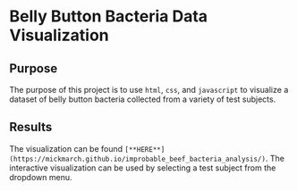 # Belly Button Bacteria Data Visualization

## Purpose

The purpose of this project is to use `html`, `css`, and `javascript` to visualize a dataset of belly button bacteria collected from a variety of test subjects. 

## Results

The visualization can be found `[**HERE**](https://mickmarch.github.io/improbable_beef_bacteria_analysis/)`. The interactive visualization can be used by selecting a test subject from the dropdown menu.
